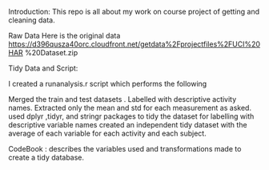  Introduction:
       This repo is all about my work on course project of getting and cleaning data.

 Raw Data 
      Here is the original data 
        https://d396qusza40orc.cloudfront.net/getdata%2Fprojectfiles%2FUCI%20HAR  %20Dataset.zip
         
Tidy Data and Script:

 I created a  runanalysis.r script which performs the following

Merged the train  and test datasets .
Labelled with descriptive activity names.
Extracted only the mean and std for each measurement as asked.
used dplyr ,tidyr, and stringr  packages to tidy the dataset for labelling with descriptive variable names
created  an independent tidy dataset with the average of each variable for each activity and each subject.


 CodeBook :
         describes  the variables used and transformations made to create a tidy database.

